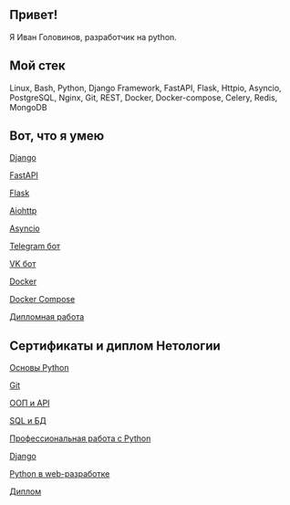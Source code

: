 ## Привет!
Я Иван Головинов, разработчик на python.

## Мой стек
Linux, Bash, Python, Django Framework, FastAPI, Flask, Httpio, Asyncio, PostgreSQL, Nginx, Git, REST, Docker, Docker-compose, Celery, Redis, MongoDB

## Вот, что я умею
[Django](https://github.com/topclassprogrammer/first_django_project)

[FastAPI](https://github.com/topclassprogrammer/fastapi_ads_with_auth)

[Flask](https://github.com/topclassprogrammer/flask_api_ads)

[Aiohttp](https://github.com/topclassprogrammer/aiohttp_api_ads)

[Asyncio](https://github.com/topclassprogrammer/asyncio_swapi)

[Telegram бот](https://github.com/topclassprogrammer/English_cards)

[VK бот](https://github.com/topclassprogrammer/VKinder)

[Docker](https://github.com/topclassprogrammer/stocks_products_docker)

[Docker Compose](https://github.com/topclassprogrammer/stocks_products_docker_compose)

[Дипломная работа](https://github.com/topclassprogrammer/orders)

## Сертификаты и диплом Нетологии

[Основы Python](https://github.com/topclassprogrammer/topclassprogrammer/blob/main/py_basic.pdf)

[Git](https://github.com/topclassprogrammer/topclassprogrammer/blob/main/git.pdf)

[ООП и API](https://github.com/topclassprogrammer/topclassprogrammer/blob/main/oop_api.pdf)

[SQL и БД](https://github.com/topclassprogrammer/topclassprogrammer/blob/main/db.pdf)

[Профессиональная работа с Python](https://github.com/topclassprogrammer/topclassprogrammer/blob/main/py_pro.pdf)

[Django](https://github.com/topclassprogrammer/topclassprogrammer/blob/main/django.pdf)

[Python в web-разработке](https://github.com/topclassprogrammer/topclassprogrammer/blob/main/py_web.pdf)

[Диплом]()
